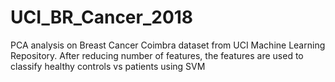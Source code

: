 # UCI_BR_Cancer_2018
PCA analysis on  Breast Cancer Coimbra dataset from UCI  Machine Learning Repository. After reducing number of features, the features are used to classify healthy controls vs patients using SVM
